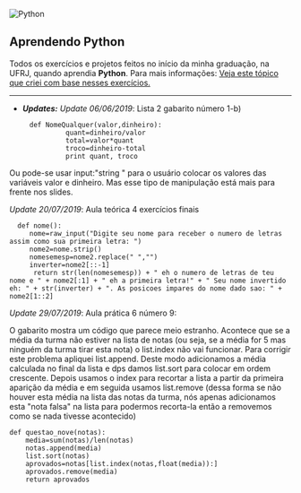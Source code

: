 ![Python](https://icon-icons.com/icons2/2108/PNG/72/python_icon_130849.png) 
## Aprendendo Python

 Todos os exercícios e projetos feitos no início da minha graduação, na UFRJ, quando aprendia **Python**.
 Para mais informações: [Veja este tópico que criei com base nesses exercícios.](https://road2tech.forumbrasil.net/t16-materiais-de-computacao-ufrj-python#22)

____________________________________________________________________


  * ***Updates:***
    *Update 06/06/2019*: Lista 2 gabarito número 1-b)
 ```
      def NomeQualquer(valor,dinheiro):
               quant=dinheiro/valor
               total=valor*quant
               troco=dinheiro-total
               print quant, troco
```
Ou pode-se usar input:"string " para o usuário colocar os valores das variáveis valor e dinheiro. Mas esse tipo de manipulação está mais para frente nos slides.
        
   
   *Update 20/07/2019*: Aula teórica 4 exercícios finais
```
  def nome():
     nome=raw_input("Digite seu nome para receber o numero de letras assim como sua primeira letra: ")
     nome2=nome.strip()
     nomesemesp=nome2.replace(" ","")
     inverter=nome2[::-1]
      return str(len(nomesemesp)) + " eh o numero de letras de teu nome e " + nome2[:1] + " eh a primeira letra!" + " Seu nome invertido eh: " + str(inverter) + ". As posicoes impares do nome dado sao: " + nome2[1::2]

```
   
   *Update 29/07/2019*: Aula prática 6 número 9:
   
  O gabarito mostra um código que parece meio estranho. Acontece que se a média da turma não estiver na lista de notas (ou seja, se a média for 5 mas ninguém da turma tirar esta nota) o list.index não vai funcionar. Para corrigir este problema apliquei list.append. Deste modo adicionamos a média calculada no final da lista e dps damos list.sort para colocar em ordem crescente. Depois usamos o index para recortar a lista a partir da primeira aparição da média e em seguida usamos list.remove (dessa forma se não houver esta média na lista das notas da turma, nós apenas adicionamos esta "nota falsa" na lista para podermos recorta-la então a removemos como se nada tivesse acontecido)
```
def questao_nove(notas):
    media=sum(notas)/len(notas)
    notas.append(media)
    list.sort(notas)
    aprovados=notas[list.index(notas,float(media)):]
    aprovados.remove(media)
    return aprovados
```
